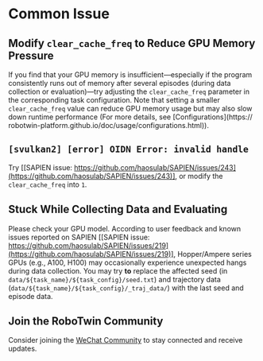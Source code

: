 # Common Issue

## Modify `clear_cache_freq` to Reduce GPU Memory Pressure

If you find that your GPU memory is insufficient—especially if the program consistently runs out of memory after several episodes (during data collection or evaluation)—try adjusting the `clear_cache_freq` parameter in the corresponding task configuration.
Note that setting a smaller `clear_cache_freq` value can reduce GPU memory usage but may also slow down runtime performance (For more details, see [Configurations](https://
robotwin-platform.github.io/doc/usage/configurations.html)).

## `[svulkan2] [error] OIDN Error: invalid handle`

Try [[SAPIEN issue: https://github.com/haosulab/SAPIEN/issues/243](https://github.com/haosulab/SAPIEN/issues/243)], or modify the `clear_cache_freq` into `1`.

## Stuck While Collecting Data and Evaluating

Please check your GPU model. According to user feedback and known issues reported on SAPIEN [[SAPIEN issue: https://github.com/haosulab/SAPIEN/issues/219](https://github.com/haosulab/SAPIEN/issues/219)], Hopper/Ampere series GPUs (e.g., A100, H100) may occasionally experience unexpected hangs during data collection. You may try **to** replace the affected seed (in `data/${task_name}/${task_config}/seed.txt`) and trajectory data (`data/${task_name}/${task_config}/_traj_data/`) with the last seed and episode data.

## Join the RoboTwin Community

Consider joining the [WeChat Community](https://robotwin-platform.github.io/doc/community/index.html) to stay connected and receive updates.

